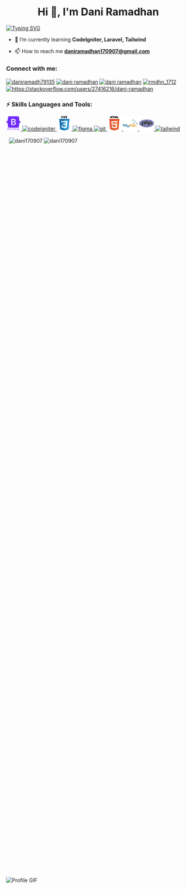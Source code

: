 <h1 align="center">Hi 👋, I'm Dani Ramadhan</h1>

[![Typing SVG](https://readme-typing-svg.demolab.com?font=Fira+Code&weight=600&pause=1000&color=F59E0B&width=435&lines=I+am+a+Student+at+SMK+Syafi'i+Akrom)](https://git.io/typing-svg)

- 🌱 I’m currently learning **CodeIgniter, Laravel, Tailwind**

- 📫 How to reach me **daniramadhan170907@gmail.com**

<h3 align="left">Connect with me:</h3>
<p align="left">
<a href="https://twitter.com/daniramadh79135" target="blank"><img align="center" src="https://raw.githubusercontent.com/rahuldkjain/github-profile-readme-generator/master/src/images/icons/Social/twitter.svg" alt="daniramadh79135" height="30" width="40" /></a>
<a href="https://linkedin.com/in/dani-ramadhan-8a95322bb" target="blank"><img align="center" src="https://raw.githubusercontent.com/rahuldkjain/github-profile-readme-generator/master/src/images/icons/Social/linked-in-alt.svg" alt="dani ramadhan" height="30" width="40" /></a>
<a href="https://facebook.com/profile.php?id=100023887941642" target="blank"><img align="center" src="https://raw.githubusercontent.com/rahuldkjain/github-profile-readme-generator/master/src/images/icons/Social/facebook.svg" alt="dani ramadhan" height="30" width="40" /></a>
<a href="https://instagram.com/rmdhn_1712" target="blank"><img align="center" src="https://raw.githubusercontent.com/rahuldkjain/github-profile-readme-generator/master/src/images/icons/Social/instagram.svg" alt="rmdhn_1712" height="30" width="40" /></a>
  <a href="https://stackoverflow.com/users/27416216/dani-ramadhan" target="blank"><img align="center" src="https://raw.githubusercontent.com/rahuldkjain/github-profile-readme-generator/master/src/images/icons/Social/stack-overflow.svg" alt="https://stackoverflow.com/users/27416216/dani-ramadhan" height="30" width="40" /></a>
</p>
</p>

<h3 align="left"> ⚡ Skills Languages and Tools:</h3>
<p align="left"> <a href="https://getbootstrap.com" target="_blank" rel="noreferrer"> <img src="https://raw.githubusercontent.com/devicons/devicon/master/icons/bootstrap/bootstrap-plain-wordmark.svg" alt="bootstrap" width="40" height="40"/> </a> <a href="https://codeigniter.com" target="_blank" rel="noreferrer"> <img src="https://cdn.worldvectorlogo.com/logos/codeigniter.svg" alt="codeigniter" width="40" height="40"/> </a> <a href="https://www.w3schools.com/css/" target="_blank" rel="noreferrer"> <img src="https://raw.githubusercontent.com/devicons/devicon/master/icons/css3/css3-original-wordmark.svg" alt="css3" width="40" height="40"/> </a> <a href="https://www.figma.com/" target="_blank" rel="noreferrer"> <img src="https://www.vectorlogo.zone/logos/figma/figma-icon.svg" alt="figma" width="40" height="40"/> </a> <a href="https://git-scm.com/" target="_blank" rel="noreferrer"> <img src="https://www.vectorlogo.zone/logos/git-scm/git-scm-icon.svg" alt="git" width="40" height="40"/> </a> <a href="https://www.w3.org/html/" target="_blank" rel="noreferrer"> <img src="https://raw.githubusercontent.com/devicons/devicon/master/icons/html5/html5-original-wordmark.svg" alt="html5" width="40" height="40"/> </a> <a href="https://www.mysql.com/" target="_blank" rel="noreferrer"> <img src="https://raw.githubusercontent.com/devicons/devicon/master/icons/mysql/mysql-original-wordmark.svg" alt="mysql" width="40" height="40"/> </a> <a href="https://www.php.net" target="_blank" rel="noreferrer"> <img src="https://raw.githubusercontent.com/devicons/devicon/master/icons/php/php-original.svg" alt="php" width="40" height="40"/> </a> <a href="https://tailwindcss.com/" target="_blank" rel="noreferrer"> <img src="https://www.vectorlogo.zone/logos/tailwindcss/tailwindcss-icon.svg" alt="tailwind" width="40" height="40"/> </a> </p>

<p>&nbsp;
  <img align="center" src="https://github-readme-stats.vercel.app/api?username=dani170907&show_icons=true&locale=en" alt="dani170907" />
  <img align="center" src="https://github-readme-streak-stats.herokuapp.com/?user=dani170907&" alt="dani170907" />
</p>

<div style="position: relative; width: 100%; height: 100vh; overflow: hidden;">
  <img src="https://i.pinimg.com/originals/e1/7a/b9/e17ab9681bec36303a67cd0e13a7b170.gif" alt="Profile GIF" style="position: absolute; top: 50%; left: 50%; width: 100vw; height: auto; transform: translate(-50%, -50%)"/>
</div>
